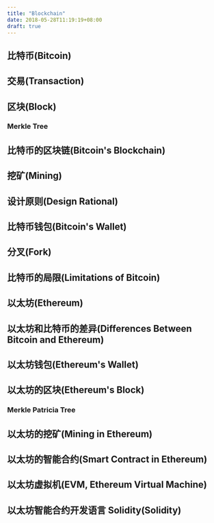```yaml
---
title: "Blockchain"
date: 2018-05-28T11:19:19+08:00
draft: true
---
```


## 比特币(Bitcoin)

## 交易(Transaction)

## 区块(Block)

### Merkle Tree

## 比特币的区块链(Bitcoin's Blockchain)

## 挖矿(Mining)

## 设计原则(Design Rational)

## 比特币钱包(Bitcoin's Wallet)

## 分叉(Fork)

## 比特币的局限(Limitations of Bitcoin)

## 以太坊(Ethereum)

## 以太坊和比特币的差异(Differences Between Bitcoin and Ethereum)

## 以太坊钱包(Ethereum's Wallet)

## 以太坊的区块(Ethereum's Block)

### Merkle Patricia Tree

## 以太坊的挖矿(Mining in Ethereum)

## 以太坊的智能合约(Smart Contract in Ethereum)

## 以太坊虚拟机(EVM, Ethereum Virtual Machine)

## 以太坊智能合约开发语言 Solidity(Solidity)

